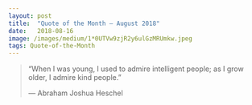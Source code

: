 ```yaml
---
layout:	post
title:	"Quote of the Month — August 2018"
date:	2018-08-16
image: /images/medium/1*0UTVw9zjR2y6ulGzMRUmkw.jpeg
tags: Quote-of-the-Month
---
```


  
> “When I was young, I used to admire intelligent people; as I grow older, I admire kind people.”
> 
> — Abraham Joshua Heschel
